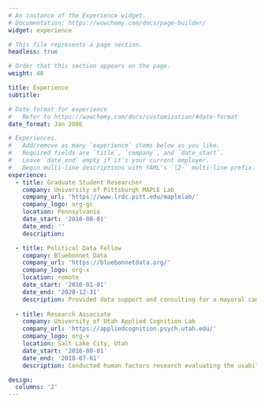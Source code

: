 ```yaml
---
# An instance of the Experience widget.
# Documentation: https://wowchemy.com/docs/page-builder/
widget: experience

# This file represents a page section.
headless: true

# Order that this section appears on the page.
weight: 40

title: Experience
subtitle:

# Date format for experience
#   Refer to https://wowchemy.com/docs/customization/#date-format
date_format: Jan 2006

# Experiences.
#   Add/remove as many `experience` items below as you like.
#   Required fields are `title`, `company`, and `date_start`.
#   Leave `date_end` empty if it's your current employer.
#   Begin multi-line descriptions with YAML's `|2-` multi-line prefix.
experience:
  - title: Graduate Student Researcher
    company: University of Pittsburgh MAPLE Lab
    company_url: 'https://www.lrdc.pitt.edu/maplelab/'
    company_logo: org-gc
    location: Pennsylvania
    date_start: '2018-08-01'
    date_end: ''
    description:

  - title: Political Data Fellow
    company: Bluebonnet Data
    company_url: 'https://bluebonnetdata.org/'
    company_logo: org-x
    location: remote
    date_start: '2016-01-01'
    date_end: '2020-12-31'
    description: Provided data support and consulting for a mayoral campaign in St. Petersburg, Florida.
    
  - title: Research Associate
    company: University of Utah Applied Cognition Lab
    company_url: 'https://appliedcognition.psych.utah.edu/'
    company_logo: org-x
    location: Salt Lake City, Utah
    date_start: '2016-08-01'
    date_end: '2018-07-01'
    description: Conducted human factors research evaluating the usability of automotive user interfaces.

design:
  columns: '2'
---
```

